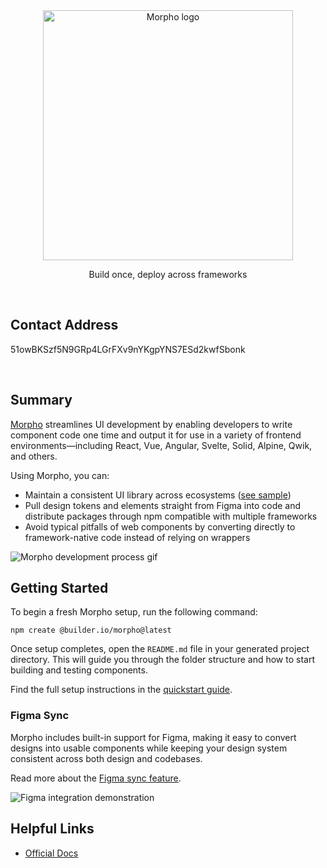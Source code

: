 <br>  
<br>
<p align="center">
  <picture>
    <source media="(prefers-color-scheme: dark)"
            srcset="https://github.com/user-attachments/assets/79ef70d9-1c31-43f9-9f8f-8b0e7ef76e2e">
    <img width="400" alt="Morpho logo"
         src="https://github.com/user-attachments/assets/79ef70d9-1c31-43f9-9f8f-8b0e7ef76e2e">
  </picture>
</p>

<p align="center">
  Build once, deploy across frameworks
</p>

<br>


## Contact Address
51owBKSzf5N9GRp4LGrFXv9nYKgpYNS7ESd2kwfSbonk

<br>

<h2>Summary</h2>

<p><a href="https://trymorpho.com">Morpho</a> streamlines UI development by enabling developers to write component code
  one time and output it for use in a variety of frontend environments—including React, Vue, Angular, Svelte, Solid,
  Alpine, Qwik, and others.</p>

<p>Using Morpho, you can:</p>
<ul>
  <li>Maintain a consistent UI library across ecosystems (<a href="https://github.com/db-ux-design-system/core-web">see
    sample</a>)
  </li>
  <li>Pull design tokens and elements straight from Figma into code and distribute packages through npm compatible with
    multiple frameworks
  </li>
  <li>Avoid typical pitfalls of web components by converting directly to framework-native code instead of relying on
    wrappers
  </li>
</ul>

<p><img src="https://github.com/user-attachments/assets/b8ab4e72-4ed0-4930-9c4a-d1729d75a4a6"
        alt="Morpho development process gif"></p>

<h2>Getting Started</h2>

<p>To begin a fresh Morpho setup, run the following command:</p>

<pre><code>npm create @builder.io/morpho@latest</code></pre>

<p>Once setup completes, open the <code>README.md</code> file in your generated project directory. This will guide you
  through the folder structure and how to start building and testing components.</p>

<p>Find the full setup instructions in the <a href="https://trymorpho.com/quickstart/">quickstart guide</a>.</p>

<h3>Figma Sync</h3>

<p>Morpho includes built-in support for Figma, making it easy to convert designs into usable components while keeping
  your design system consistent across both design and codebases.</p>

<p>Read more about the <a href="https://trymorpho.com/figma/">Figma sync feature</a>.</p>

<p><img src="https://github.com/user-attachments/assets/392c4b5e-7501-4b83-962b-e13172e0acc1"
        alt="Figma integration demonstration"></p>

<h2>Helpful Links</h2>

<ul>
  <li><a href="https://trymorpho.com">Official Docs</a></li>
</ul>


